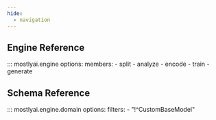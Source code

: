 ```yaml
---
hide:
  - navigation
---
```


## Engine Reference

::: mostlyai.engine
    options:
        members:
            - split
            - analyze
            - encode
            - train
            - generate

## Schema Reference

::: mostlyai.engine.domain
    options:
        filters:
            - "!^CustomBaseModel"

